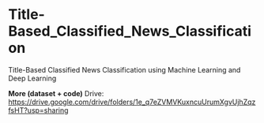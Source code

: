 # Title-Based_Classified_News_Classification
Title-Based Classified News Classification using Machine Learning and Deep Learning

**More (dataset + code)**
Drive: https://drive.google.com/drive/folders/1e_q7eZVMVKuxncuUrumXgvUjhZqzfsHT?usp=sharing

